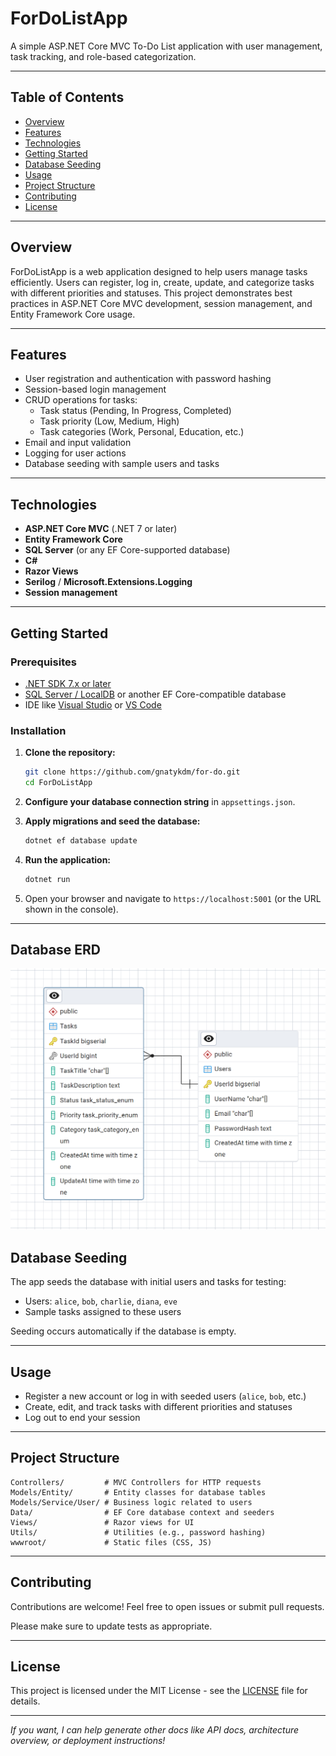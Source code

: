 # ForDoListApp

A simple ASP.NET Core MVC To-Do List application with user management, task tracking, and role-based categorization.

---

## Table of Contents

- [Overview](#overview)
- [Features](#features)
- [Technologies](#technologies)
- [Getting Started](#getting-started)
- [Database Seeding](#database-seeding)
- [Usage](#usage)
- [Project Structure](#project-structure)
- [Contributing](#contributing)
- [License](#license)

---

## Overview

ForDoListApp is a web application designed to help users manage tasks efficiently. Users can register, log in, create, update, and categorize tasks with different priorities and statuses. This project demonstrates best practices in ASP.NET Core MVC development, session management, and Entity Framework Core usage.

---

## Features

- User registration and authentication with password hashing
- Session-based login management
- CRUD operations for tasks:
    - Task status (Pending, In Progress, Completed)
    - Task priority (Low, Medium, High)
    - Task categories (Work, Personal, Education, etc.)
- Email and input validation
- Logging for user actions
- Database seeding with sample users and tasks

---

## Technologies

- **ASP.NET Core MVC** (.NET 7 or later)
- **Entity Framework Core**
- **SQL Server** (or any EF Core-supported database)
- **C#**
- **Razor Views**
- **Serilog** / **Microsoft.Extensions.Logging**
- **Session management**

---

## Getting Started

### Prerequisites

- [.NET SDK 7.x or later](https://dotnet.microsoft.com/download)
- [SQL Server / LocalDB](https://www.microsoft.com/en-us/sql-server/sql-server-downloads) or another EF Core-compatible database
- IDE like [Visual Studio](https://visualstudio.microsoft.com/) or [VS Code](https://code.visualstudio.com/)

### Installation

1. **Clone the repository:**
     ```bash
     git clone https://github.com/gnatykdm/for-do.git
     cd ForDoListApp
     ```

2. **Configure your database connection string** in `appsettings.json`.

3. **Apply migrations and seed the database:**
     ```bash
     dotnet ef database update
     ```

4. **Run the application:**
     ```bash
     dotnet run
     ```

5. Open your browser and navigate to `https://localhost:5001` (or the URL shown in the console).

---

## Database ERD

![Database ERD](ERD.png)


## Database Seeding

The app seeds the database with initial users and tasks for testing:

- Users: `alice`, `bob`, `charlie`, `diana`, `eve`
- Sample tasks assigned to these users

Seeding occurs automatically if the database is empty.

---

## Usage

- Register a new account or log in with seeded users (`alice`, `bob`, etc.)
- Create, edit, and track tasks with different priorities and statuses
- Log out to end your session

---

## Project Structure

```
Controllers/         # MVC Controllers for HTTP requests
Models/Entity/       # Entity classes for database tables
Models/Service/User/ # Business logic related to users
Data/                # EF Core database context and seeders
Views/               # Razor views for UI
Utils/               # Utilities (e.g., password hashing)
wwwroot/             # Static files (CSS, JS)
```

---

## Contributing

Contributions are welcome! Feel free to open issues or submit pull requests.

Please make sure to update tests as appropriate.

---

## License

This project is licensed under the MIT License - see the [LICENSE](LICENSE) file for details.

---

*If you want, I can help generate other docs like API docs, architecture overview, or deployment instructions!*
